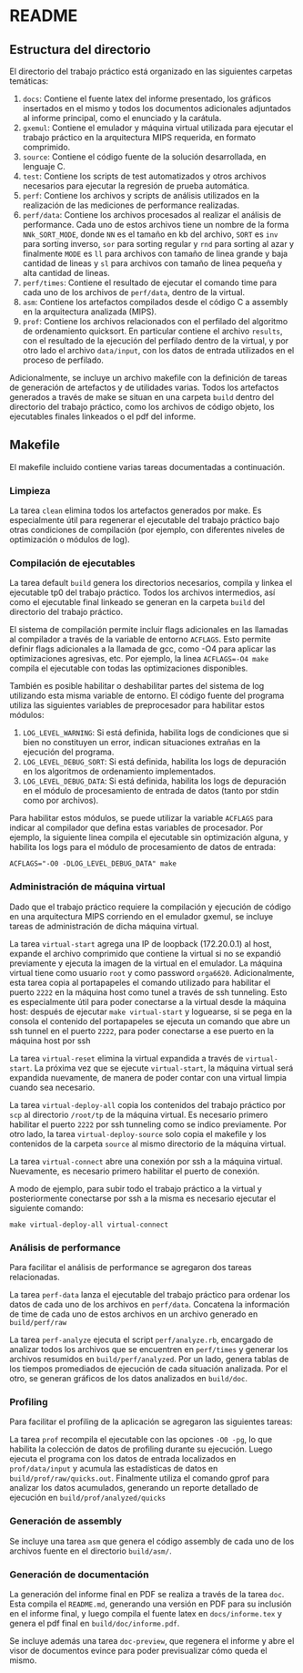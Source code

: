 # README

## Estructura del directorio

El directorio del trabajo práctico está organizado en las siguientes carpetas
temáticas:

1. `docs`: Contiene el fuente latex del informe presentado, los gráficos
   insertados en el mismo y todos los documentos adicionales adjuntados al
   informe principal, como el enunciado y la carátula.
2. `gxemul`: Contiene el emulador y máquina virtual utilizada para ejecutar el
   trabajo práctico en la arquitectura MIPS requerida, en formato comprimido.
3. `source`: Contiene el código fuente de la solución desarrollada, en lenguaje
   C.
4. `test`: Contiene los scripts de test automatizados y otros archivos
   necesarios para ejecutar la regresión de prueba automática.
5. `perf`: Contiene los archivos y scripts de análisis utilizados en la
   realización de las mediciones de performance realizadas.
6. `perf/data`: Contiene los archivos procesados al realizar el análisis de
   performance. Cada uno de estos archivos tiene un nombre de la forma
   `NNk_SORT_MODE`, donde `NN` es el tamaño en kb del archivo, `SORT` es `inv`
   para sorting inverso, `sor` para sorting regular y `rnd` para sorting al
   azar y finalmente `MODE` es `ll` para archivos con tamaño de linea grande y
   baja cantidad de lineas y `sl` para archivos con tamaño de linea pequeña y
   alta cantidad de lineas.
7. `perf/times`: Contiene el resultado de ejecutar el comando time para cada
   uno de los archivos de `perf/data`, dentro de la virtual.
8. `asm`: Contiene los artefactos compilados desde el código C a assembly en
   la arquitectura analizada (MIPS).
9. `prof`: Contiene los archivos relacionados con el perfilado del algoritmo de
   ordenamiento quicksort. En particular contiene el archivo `results`, con el
   resultado de la ejecución del perfilado dentro de la virtual, y por otro
   lado el archivo `data/input`, con los datos de entrada utilizados en el
   proceso de perfilado.

Adicionalmente, se incluye un archivo makefile con la definición de tareas de
generación de artefactos y de utilidades varias. Todos los artefactos generados
a través de make se situan en una carpeta `build` dentro del directorio del
trabajo práctico, como los archivos de código objeto, los ejecutables finales
linkeados o el pdf del informe.

## Makefile

El makefile incluido contiene varias tareas documentadas a continuación.

### Limpieza

La tarea `clean` elimina todos los artefactos generados por make. Es
especialmente útil para regenerar el ejecutable del trabajo práctico bajo otras
condiciones de compilación (por ejemplo, con diferentes niveles de optimización
o módulos de log).

### Compilación de ejecutables

La tarea default `build` genera los directorios necesarios, compila y linkea el
ejecutable tp0 del trabajo práctico. Todos los archivos intermedios, así como
el ejecutable final linkeado se generan en la carpeta `build` del directorio
del trabajo práctico.

El sistema de compilación permite incluir flags adicionales en las llamadas al
compilador a través de la variable de entorno `ACFLAGS`. Esto permite definir
flags adicionales a la llamada de gcc, como -O4 para aplicar las optimizaciones
agresivas, etc. Por ejemplo, la linea `ACFLAGS=-O4 make` compila el ejecutable
con todas las optimizaciones disponibles.

También es posible habilitar o deshabilitar partes del sistema de log
utilizando esta misma variable de entorno. El código fuente del programa
utiliza las siguientes variables de preprocesador para habilitar estos módulos:

1. `LOG_LEVEL_WARNING`: Si está definida, habilita logs de condiciones que si
   bien no constituyen un error, indican situaciones extrañas en la ejecución
   del programa.
2. `LOG_LEVEL_DEBUG_SORT`: Si está definida, habilita los logs de depuración en
   los algoritmos de ordenamiento implementados.
3. `LOG_LEVEL_DEBUG_DATA`: Si está definida, habilita los logs de depuración en
   el módulo de procesamiento de entrada de datos (tanto por stdin como por
   archivos).

Para habilitar estos módulos, se puede utilizar la variable `ACFLAGS` para
indicar al compilador que defina estas variables de procesador. Por ejemplo, la
siguiente linea compila el ejecutable sin optimización alguna, y habilita los
logs para el módulo de procesamiento de datos de entrada:

    ACFLAGS="-O0 -DLOG_LEVEL_DEBUG_DATA" make

### Administración de máquina virtual

Dado que el trabajo práctico requiere la compilación y ejecución de código en
una arquitectura MIPS corriendo en el emulador gxemul, se incluye tareas de
administración de dicha máquina virtual.

La tarea `virtual-start` agrega una IP de loopback (172.20.0.1) al host,
expande el archivo comprimido que contiene la virtual si no se expandió
previamente y ejecuta la imagen de la virtual en el emulador. La máquina
virtual tiene como usuario `root` y como password `orga6620`. Adicionalmente,
esta tarea copia al portapapeles el comando utilizado para habilitar el puerto
`2222` en la máquina host como tunel a través de ssh tunneling. Esto es
especialmente útil para poder conectarse a la virtual desde la máquina host:
después de ejecutar `make virtual-start` y loguearse, si se pega en la consola
el contenido del portapapeles se ejecuta un comando que abre un ssh tunnel en
el puerto `2222`, para poder conectarse a ese puerto en la máquina host por ssh

La tarea `virtual-reset` elimina la virtual expandida a través de
`virtual-start`. La próxima vez que se ejecute `virtual-start`, la máquina
virtual será expandida nuevamente, de manera de poder contar con una virtual
limpia cuando sea necesario.

La tarea `virtual-deploy-all` copia los contenidos del trabajo práctico por
`scp` al directorio `/root/tp` de la máquina virtual. Es necesario primero
habilitar el puerto `2222` por ssh tunneling como se indico previamente. Por
otro lado, la tarea `virtual-deploy-source` solo copia el makefile y los
contenidos de la carpeta `source` al mismo directorio de la máquina virtual.

La tarea `virtual-connect` abre una conexión por ssh a la máquina virtual.
Nuevamente, es necesario primero habilitar el puerto de conexión.

A modo de ejemplo, para subir todo el trabajo práctico a la virtual y
posteriormente conectarse por ssh a la misma es necesario ejecutar el siguiente
comando:

    make virtual-deploy-all virtual-connect

### Análisis de performance

Para facilitar el análisis de performance se agregaron dos tareas relacionadas.

La tarea `perf-data` lanza el ejecutable del trabajo práctico para ordenar los
datos de cada uno de los archivos en `perf/data`. Concatena la información de
time de cada uno de estos archivos en un archivo generado en `build/perf/raw`

La tarea `perf-analyze` ejecuta el script `perf/analyze.rb`, encargado de
analizar todos los archivos que se encuentren en `perf/times` y generar los
archivos resumidos en `build/perf/analyzed`. Por un lado, genera tablas de los
tiempos promediados de ejecución de cada situación analizada. Por el otro, se
generan gráficos de los datos analizados en `build/doc`.

### Profiling

Para facilitar el profiling de la aplicación se agregaron las siguientes tareas:

La tarea `prof` recompila el ejecutable con las opciones `-O0 -pg`, lo que
habilita la colección de datos de profiling durante su ejecución. Luego ejecuta
el programa con los datos de entrada localizados en `prof/data/input` y acumula
las estadísticas de datos en `build/prof/raw/quicks.out`.  Finalmente utiliza
el comando gprof para analizar los datos acumulados, generando un reporte
detallado de ejecución en `build/prof/analyzed/quicks`

### Generación de assembly

Se incluye una tarea `asm` que genera el código assembly de cada uno de los
archivos fuente en el directorio `build/asm/`.

### Generación de documentación

La generación del informe final en PDF se realiza a través de la tarea `doc`.
Esta compila el `README.md`, generando una versión en PDF para su inclusión en
el informe final, y luego compila el fuente latex en `docs/informe.tex` y
genera el pdf final en `build/doc/informe.pdf`.

Se incluye además una tarea `doc-preview`, que regenera el informe y abre el
visor de documentos evince para poder previsualizar cómo queda el mismo.
